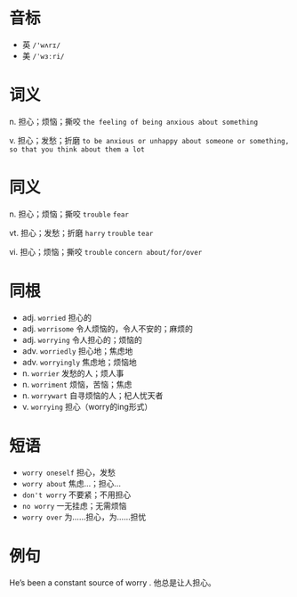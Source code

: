 # 音标

- 英 `/'wʌrɪ/`
- 美 `/ˈwɜːri/`

# 词义

n. 担心；烦恼；撕咬
`the feeling of being anxious about something`

v. 担心；发愁；折磨
`to be anxious or unhappy about someone or something, so that you think about them a lot`

# 同义

n. 担心；烦恼；撕咬
`trouble` `fear`

vt. 担心；发愁；折磨
`harry` `trouble` `tear`

vi. 担心；烦恼；撕咬
`trouble` `concern about/for/over`

# 同根

- adj. `worried` 担心的
- adj. `worrisome` 令人烦恼的，令人不安的；麻烦的
- adj. `worrying` 令人担心的；烦恼的
- adv. `worriedly` 担心地；焦虑地
- adv. `worryingly` 焦虑地；烦恼地
- n. `worrier` 发愁的人；烦人事
- n. `worriment` 烦恼，苦恼；焦虑
- n. `worrywart` 自寻烦恼的人；杞人忧天者
- v. `worrying` 担心（worry的ing形式）

# 短语

- `worry oneself` 担心，发愁
- `worry about` 焦虑…；担心…
- `don't worry` 不要紧；不用担心
- `no worry` 一无挂虑；无需烦恼
- `worry over` 为……担心，为……担忧

# 例句

He’s been a constant source of worry .
他总是让人担心。


